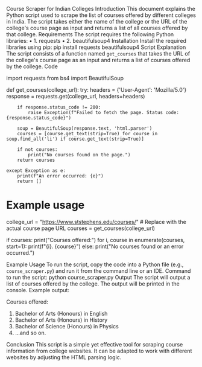 Course Scraper for Indian Colleges
Introduction
This document explains the Python script used to scrape the list of courses offered by different colleges in India. The script takes either the name of the college or the URL of the college's course page as input and returns a list of all courses offered by that college.
Requirements
The script requires the following Python libraries:
•	1. requests
•	2. beautifulsoup4
Installation
Install the required libraries using pip:
pip install requests beautifulsoup4
Script Explanation
The script consists of a function named `get_courses` that takes the URL of the college's course page as an input and returns a list of courses offered by the college.
Code

import requests
from bs4 import BeautifulSoup

def get_courses(college_url):
    try:
        headers = {'User-Agent': 'Mozilla/5.0'}
        response = requests.get(college_url, headers=headers)
        
        if response.status_code != 200:
            raise Exception(f"Failed to fetch the page. Status code: {response.status_code}")
        
        soup = BeautifulSoup(response.text, 'html.parser')
        courses = [course.get_text(strip=True) for course in soup.find_all('li') if course.get_text(strip=True)]
        
        if not courses:
            print("No courses found on the page.")
        return courses

    except Exception as e:
        print(f"An error occurred: {e}")
        return []

# Example usage
college_url = "https://www.ststephens.edu/courses/"  # Replace with the actual course page URL
courses = get_courses(college_url)

if courses:
    print("Courses offered:")
    for i, course in enumerate(courses, start=1):
        print(f"{i}. {course}")
    else:
        print("No courses found or an error occurred.")
    
Example Usage
To run the script, copy the code into a Python file (e.g., `course_scraper.py`) and run it from the command line or an IDE.
Command to run the script:
python course_scraper.py
Output
The script will output a list of courses offered by the college. The output will be printed in the console.
Example output:

Courses offered:
1. Bachelor of Arts (Honours) in English
2. Bachelor of Arts (Honours) in History
3. Bachelor of Science (Honours) in Physics
4. ...and so on.

Conclusion
This script is a simple yet effective tool for scraping course information from college websites. It can be adapted to work with different websites by adjusting the HTML parsing logic.
